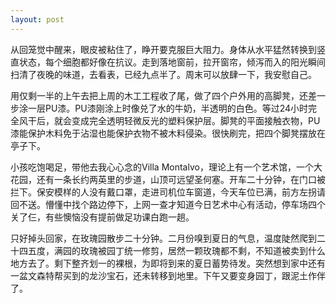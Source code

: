```yaml
---
layout: post
---
```


从回笼觉中醒来，眼皮被粘住了，睁开要克服巨大阻力。身体从水平猛然转换到竖直状态，每个细胞都好像在抗议。走到落地窗前，拉开窗帘，倾泻而入的阳光瞬间扫清了夜晚的味道，去看表，已经九点半了。周末可以放肆一下，我安慰自己。

<!-- 昨晚睡得不好，总是想着给她发消息。其实最终并没有发送过去，但煎熬的感觉跟好像发送过一样如出一辙。脑中翻来覆去对同一句话拆解再重新组装，想找到一个版本既传达在意，又显得漫不经心（类似那种我作为朋友偶然想起你便询问一下的潇洒自如感）。但这种句子是不存在的。因为发送消息这个动作，已经百分百地暴露了我的想法。朋友似乎有两种，经常联系和从不联系的。前者数量稀少，后者慢慢从朋友会变成认识的人。我似乎两者都不属于。 -->

用仅剩一半的上午去把上周的木工工程收了尾，做了四个户外用的高脚凳，还差一步涂一层PU漆。PU漆刚涂上时像兑了水的牛奶，半透明的白色。等过24小时完全风干后，就会变成完全透明轻微反光的塑料保护层。脚凳的平面接触衣物，PU漆能保护木料免于沾湿也能保护衣物不被木料侵染。很快刷完，把四个脚凳摆放在亭子下。

小孩吃饱喝足，带他去我心心念的Villa Montalvo，理论上有一个艺术馆，一个大花园，还有一条长约两英里的步道，山顶可远望圣何塞。开车二十分钟，在门口被拦下。保安模样的人没有戴口罩，走进司机位车窗道，今天车位已满，前方左拐请回不送。懵懂中找个路边停下，上网一查才知道今日艺术中心有活动，停车场四个关了仨，有些懊恼没有提前做足功课白跑一趟。

只好掉头回家，在玫瑰园散步二十分钟。二月份嗅到夏日的气息，温度陡然爬到二十四五度，满园的玫瑰被园丁统一修剪，居然一颗玫瑰都不剩，不知道被卖到什么地方去了。剩下整齐划一的裸根，为即将到来的夏日蓄势待发。突然想到家中还有一盆文森特帮买到的龙沙宝石，还未转移到地里。下午又要变身园丁，跟泥土作伴了。
